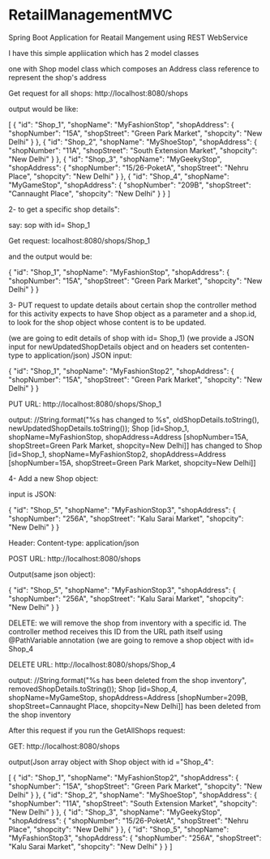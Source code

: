 # RetailManagementMVC
Spring Boot Application for Reatail Mangement using REST WebService

I have this simple appliication
which has 2 model classes

one with Shop model class which composes an Address class reference to
represent the shop's address

Get request for all shops: http://localhost:8080/shops

output would be like:

[
  {
    "id": "Shop_1",
    "shopName": "MyFashionStop",
    "shopAddress": {
      "shopNumber": "15A",
      "shopStreet": "Green Park Market",
      "shopcity": "New Delhi"
    }
  },
  {
    "id": "Shop_2",
    "shopName": "MyShoeStop",
    "shopAddress": {
      "shopNumber": "11A",
      "shopStreet": "South Extension Market",
      "shopcity": "New Delhi"
    }
  },
  {
    "id": "Shop_3",
    "shopName": "MyGeekyStop",
    "shopAddress": {
      "shopNumber": "15/26-PoketA",
      "shopStreet": "Nehru Place",
      "shopcity": "New Delhi"
    }
  },
  {
    "id": "Shop_4",
    "shopName": "MyGameStop",
    "shopAddress": {
      "shopNumber": "209B",
      "shopStreet": "Cannaught Place",
      "shopcity": "New Delhi"
    }
  }
]


2- to get a specific shop details":

say: sop with id= Shop_1

Get request: localhost:8080/shops/Shop_1

and the output would be:

{
  "id": "Shop_1",
  "shopName": "MyFashionStop",
  "shopAddress": {
    "shopNumber": "15A",
    "shopStreet": "Green Park Market",
    "shopcity": "New Delhi"
  }
}


3- PUT request to update details about certain shop
the controller method for this activity expects to have Shop object as
a parameter and a shop.id, to look for the shop object whose content
is to be updated.

(we are going to edit details of shop with id= Shop_1)
(we provide a JSON input for newUpdatedShopDetails object and on
headers set contenten-type to application/json)
JSON input:

{
  "id": "Shop_1",
  "shopName": "MyFashionStop2",
  "shopAddress": {
    "shopNumber": "15A",
    "shopStreet": "Green Park Market",
    "shopcity": "New Delhi"
  }
}

PUT URL: http://localhost:8080/shops/Shop_1

output:
//String.format("%s has changed to %s", oldShopDetails.toString(),
newUpdatedShopDetails.toString());
Shop [id=Shop_1, shopName=MyFashionStop, shopAddress=Address
[shopNumber=15A, shopStreet=Green Park Market, shopcity=New Delhi]]
has changed to Shop [id=Shop_1, shopName=MyFashionStop2,
shopAddress=Address [shopNumber=15A, shopStreet=Green Park Market,
shopcity=New Delhi]]


4- Add a new Shop object:

input is JSON:

{
  "id": "Shop_5",
  "shopName": "MyFashionStop3",
  "shopAddress": {
    "shopNumber": "256A",
    "shopStreet": "Kalu Sarai Market",
    "shopcity": "New Delhi"
  }
}

Header: Content-type: application/json

POST URL: http://localhost:8080/shops

Output(same json object):

{
  "id": "Shop_5",
  "shopName": "MyFashionStop3",
  "shopAddress": {
    "shopNumber": "256A",
    "shopStreet": "Kalu Sarai Market",
    "shopcity": "New Delhi"
  }
}

DELETE:
we will remove the shop from inventory with a specific id.
The controller method receives this ID from the URL path itself using
@PathVariable annotation
(we are going to remove a shop object with id= Shop_4

DELETE URL: http://localhost:8080/shops/Shop_4

output:
//String.format("%s has been deleted from the shop inventory",
removedShopDetails.toString());
Shop [id=Shop_4, shopName=MyGameStop, shopAddress=Address
[shopNumber=209B, shopStreet=Cannaught Place, shopcity=New Delhi]] has
been deleted from the shop inventory

After this request if you run the GetAllShops request:

GET: http://localhost:8080/shops

output(Json array object with Shop object with id ="Shop_4":

[
  {
    "id": "Shop_1",
    "shopName": "MyFashionStop2",
    "shopAddress": {
      "shopNumber": "15A",
      "shopStreet": "Green Park Market",
      "shopcity": "New Delhi"
    }
  },
  {
    "id": "Shop_2",
    "shopName": "MyShoeStop",
    "shopAddress": {
      "shopNumber": "11A",
      "shopStreet": "South Extension Market",
      "shopcity": "New Delhi"
    }
  },
  {
    "id": "Shop_3",
    "shopName": "MyGeekyStop",
    "shopAddress": {
      "shopNumber": "15/26-PoketA",
      "shopStreet": "Nehru Place",
      "shopcity": "New Delhi"
    }
  },
  {
    "id": "Shop_5",
    "shopName": "MyFashionStop3",
    "shopAddress": {
      "shopNumber": "256A",
"shopStreet": "Kalu Sarai Market",
      "shopcity": "New Delhi"
    }
  }
]

